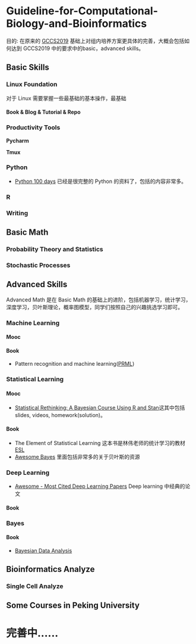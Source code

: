 # Guideline-for-Computational-Biology-and-Bioinformatics
 
目的: 在原来的 [GCCS2019](https://github.com/Gao-lab/Guideline-for-Computational-Biology-and-Bioinformatics/blob/master/pdf/190317-guideline_for_common_computational_skills.pdf) 基础上对组内培养方案更具体的完善，大概会包括如何达到 GCCS2019 中的要求中的basic，advanced skills。


## Basic Skills


### Linux Foundation
对于 Linux 需要掌握一些最基础的基本操作，最基础

#### Book & Blog & Tutorial & Repo

### Productivity Tools

**Pycharm**

**Tmux** 


### Python

* [Python 100 days](https://github.com/jackfrued/Python-100-Days) 已经是很完整的 Python 的资料了，包括的内容非常多。

### R

### Writing


## Basic Math

### Probability Theory and Statistics

### Stochastic Processes


## Advanced Skills
Advanced Math 是在 Basic Math 的基础上的进阶，包括机器学习，统计学习，深度学习，贝叶斯理论，概率图模型，同学们按照自己的兴趣挑选学习即可。

### Machine Learning

#### Mooc


#### Book
* Pattern recognition and machine learning([PRML](https://github.com/Gao-lab/Guideline-for-Computational-Biology-and-Bioinformatics/blob/master/pdf/PRML.pdf))

### Statistical Learning 

#### Mooc 

* [Statistical Rethinking: A Bayesian Course Using R and Stan](https://github.com/rmcelreath/statrethinking_winter2019)这其中包括 slides, videos, homework(solution)。

#### Book
* The Element of Statistical Learning 这本书是林伟老师的统计学习的教材 [ESL](https://github.com/Gao-lab/Guideline-for-Computational-Biology-and-Bioinformatics/blob/master/pdf/ESL.pdf)
* [Awesome Bayes](https://github.com/dimenwarper/awesome-bayes) 里面包括非常多的关于贝叶斯的资源
### Deep Learning


* [Awesome - Most Cited Deep Learning Papers](https://github.com/terryum/awesome-deep-learning-papers) Deep learning 
中经典的论文


#### Book

### Bayes

#### Book

* [Bayesian Data Analysis](https://github.com/Gao-lab/Guideline-for-Computational-Biology-and-Bioinformatics/blob/master/pdf/BDA.pdf)

## Bioinformatics Analyze 

### Single Cell Analyze 


## Some Courses in Peking University




# 完善中......